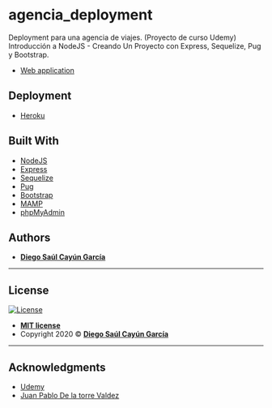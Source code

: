 # agencia_deployment

  Deployment para una agencia de viajes. (Proyecto de curso Udemy)
  Introducción a NodeJS - Creando Un Proyecto con Express, Sequelize, Pug y Bootstrap.
 - [Web application](https://lit-wildwood-06685.herokuapp.com/)
   
## Deployment

 * [Heroku](https://dashboard.heroku.com/) 


## Built With

* [NodeJS](https://nodejs.org/es/)
* [Express](https://expressjs.com/)
* [Sequelize](https://sequelize.org/v5/) 
* [Pug](https://pugjs.org/api/getting-started.html)
* [Bootstrap](https://getbootstrap.com/)
* [MAMP](https://www.mamp.info/en/windows/)
* [phpMyAdmin](https://www.phpmyadmin.net/)


## Authors

* [**Diego Saúl Cayún García**](https://www.linkedin.com/in/diego-saul-cayun-garcia/) 

---

## License
[![License](http://img.shields.io/:license-mit-blue.svg?style=flat-square)](http://badges.mit-license.org)

- **[MIT license](http://opensource.org/licenses/mit-license.php)**
- Copyright 2020 © [**Diego Saúl Cayún García**](https://www.linkedin.com/in/diego-saul-cayun-garcia/) 

---

## Acknowledgments

* [Udemy](https://www.udemy.com/course/javascript-moderno-guia-definitiva-construye-10-proyectos/)
* [Juan Pablo De la torre Valdez](https://www.linkedin.com/in/juanpablodelatorre/)
